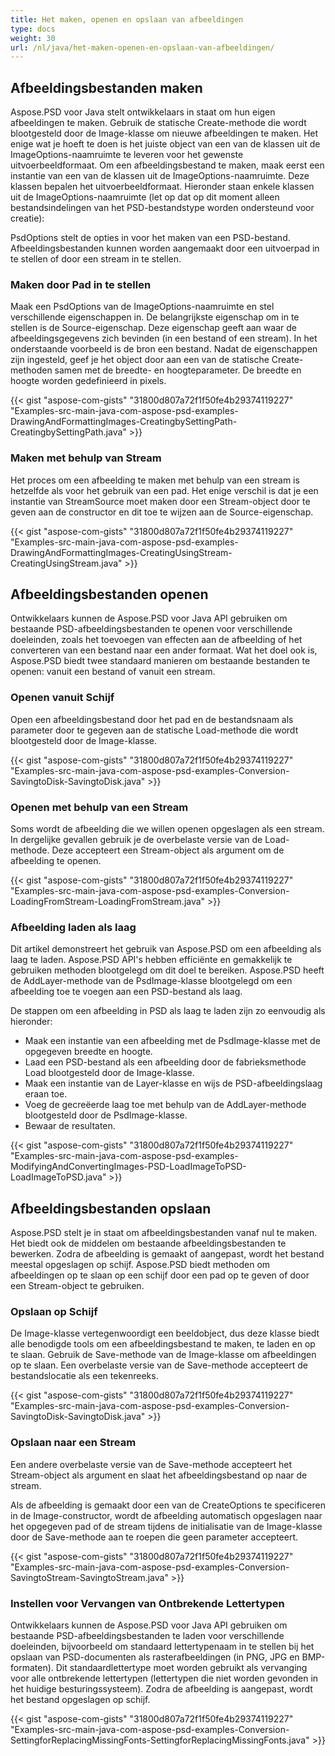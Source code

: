 ```yaml
---
title: Het maken, openen en opslaan van afbeeldingen
type: docs
weight: 30
url: /nl/java/het-maken-openen-en-opslaan-van-afbeeldingen/
---
```


## **Afbeeldingsbestanden maken**
Aspose.PSD voor Java stelt ontwikkelaars in staat om hun eigen afbeeldingen te maken. Gebruik de statische Create-methode die wordt blootgesteld door de Image-klasse om nieuwe afbeeldingen te maken. Het enige wat je hoeft te doen is het juiste object van een van de klassen uit de ImageOptions-naamruimte te leveren voor het gewenste uitvoerbeeldformaat. Om een ​​afbeeldingsbestand te maken, maak eerst een instantie van een van de klassen uit de ImageOptions-naamruimte. Deze klassen bepalen het uitvoerbeeldformaat. Hieronder staan enkele klassen uit de ImageOptions-naamruimte (let op dat op dit moment alleen bestandsindelingen van het PSD-bestandstype worden ondersteund voor creatie): 

PsdOptions stelt de opties in voor het maken van een PSD-bestand. Afbeeldingsbestanden kunnen worden aangemaakt door een uitvoerpad in te stellen of door een stream in te stellen.
### **Maken door Pad in te stellen**
Maak een PsdOptions van de ImageOptions-naamruimte en stel verschillende eigenschappen in. De belangrijkste eigenschap om in te stellen is de Source-eigenschap. Deze eigenschap geeft aan waar de afbeeldingsgegevens zich bevinden (in een bestand of een stream). In het onderstaande voorbeeld is de bron een bestand. Nadat de eigenschappen zijn ingesteld, geef je het object door aan een van de statische Create-methoden samen met de breedte- en hoogteparameter. De breedte en hoogte worden gedefinieerd in pixels.



{{< gist "aspose-com-gists" "31800d807a72f1f50fe4b29374119227" "Examples-src-main-java-com-aspose-psd-examples-DrawingAndFormattingImages-CreatingbySettingPath-CreatingbySettingPath.java" >}}
### **Maken met behulp van Stream**
Het proces om een afbeelding te maken met behulp van een stream is hetzelfde als voor het gebruik van een pad. Het enige verschil is dat je een instantie van StreamSource moet maken door een Stream-object door te geven aan de constructor en dit toe te wijzen aan de Source-eigenschap.



{{< gist "aspose-com-gists" "31800d807a72f1f50fe4b29374119227" "Examples-src-main-java-com-aspose-psd-examples-DrawingAndFormattingImages-CreatingUsingStream-CreatingUsingStream.java" >}}
## **Afbeeldingsbestanden openen**
Ontwikkelaars kunnen de Aspose.PSD voor Java API gebruiken om bestaande PSD-afbeeldingsbestanden te openen voor verschillende doeleinden, zoals het toevoegen van effecten aan de afbeelding of het converteren van een bestand naar een ander formaat. Wat het doel ook is, Aspose.PSD biedt twee standaard manieren om bestaande bestanden te openen: vanuit een bestand of vanuit een stream.
### **Openen vanuit Schijf**
Open een afbeeldingsbestand door het pad en de bestandsnaam als parameter door te gegeven aan de statische Load-methode die wordt blootgesteld door de Image-klasse.



{{< gist "aspose-com-gists" "31800d807a72f1f50fe4b29374119227" "Examples-src-main-java-com-aspose-psd-examples-Conversion-SavingtoDisk-SavingtoDisk.java" >}}
### **Openen met behulp van een Stream**
Soms wordt de afbeelding die we willen openen opgeslagen als een stream. In dergelijke gevallen gebruik je de overbelaste versie van de Load-methode. Deze accepteert een Stream-object als argument om de afbeelding te openen.



{{< gist "aspose-com-gists" "31800d807a72f1f50fe4b29374119227" "Examples-src-main-java-com-aspose-psd-examples-Conversion-LoadingFromStream-LoadingFromStream.java" >}}
### **Afbeelding laden als laag**
Dit artikel demonstreert het gebruik van Aspose.PSD om een afbeelding als laag te laden. Aspose.PSD API's hebben efficiënte en gemakkelijk te gebruiken methoden blootgelegd om dit doel te bereiken. Aspose.PSD heeft de AddLayer-methode van de PsdImage-klasse blootgelegd om een afbeelding toe te voegen aan een PSD-bestand als laag.

De stappen om een afbeelding in PSD als laag te laden zijn zo eenvoudig als hieronder:

- Maak een instantie van een afbeelding met de PsdImage-klasse met de opgegeven breedte en hoogte.
- Laad een PSD-bestand als een afbeelding door de fabrieksmethode Load blootgesteld door de Image-klasse.
- Maak een instantie van de Layer-klasse en wijs de PSD-afbeeldingslaag eraan toe.
- Voeg de gecreëerde laag toe met behulp van de AddLayer-methode blootgesteld door de PsdImage-klasse.
- Bewaar de resultaten.



{{< gist "aspose-com-gists" "31800d807a72f1f50fe4b29374119227" "Examples-src-main-java-com-aspose-psd-examples-ModifyingAndConvertingImages-PSD-LoadImageToPSD-LoadImageToPSD.java" >}}
## **Afbeeldingsbestanden opslaan**
Aspose.PSD stelt je in staat om afbeeldingsbestanden vanaf nul te maken. Het biedt ook de middelen om bestaande afbeeldingsbestanden te bewerken. Zodra de afbeelding is gemaakt of aangepast, wordt het bestand meestal opgeslagen op schijf. Aspose.PSD biedt methoden om afbeeldingen op te slaan op een schijf door een pad op te geven of door een Stream-object te gebruiken.
### **Opslaan op Schijf**
De Image-klasse vertegenwoordigt een beeldobject, dus deze klasse biedt alle benodigde tools om een afbeeldingsbestand te maken, te laden en op te slaan. Gebruik de Save-methode van de Image-klasse om afbeeldingen op te slaan. Een overbelaste versie van de Save-methode accepteert de bestandslocatie als een tekenreeks.



{{< gist "aspose-com-gists" "31800d807a72f1f50fe4b29374119227" "Examples-src-main-java-com-aspose-psd-examples-Conversion-SavingtoDisk-SavingtoDisk.java" >}}
### **Opslaan naar een Stream**
Een andere overbelaste versie van de Save-methode accepteert het Stream-object als argument en slaat het afbeeldingsbestand op naar de stream.

Als de afbeelding is gemaakt door een van de CreateOptions te specificeren in de Image-constructor, wordt de afbeelding automatisch opgeslagen naar het opgegeven pad of de stream tijdens de initialisatie van de Image-klasse door de Save-methode aan te roepen die geen parameter accepteert.



{{< gist "aspose-com-gists" "31800d807a72f1f50fe4b29374119227" "Examples-src-main-java-com-aspose-psd-examples-Conversion-SavingtoStream-SavingtoStream.java" >}}
### **Instellen voor Vervangen van Ontbrekende Lettertypen**
Ontwikkelaars kunnen de Aspose.PSD voor Java API gebruiken om bestaande PSD-afbeeldingsbestanden te laden voor verschillende doeleinden, bijvoorbeeld om standaard lettertypenaam in te stellen bij het opslaan van PSD-documenten als rasterafbeeldingen (in PNG, JPG en BMP-formaten). Dit standaardlettertype moet worden gebruikt als vervanging voor alle ontbrekende lettertypen (lettertypen die niet worden gevonden in het huidige besturingssysteem). Zodra de afbeelding is aangepast, wordt het bestand opgeslagen op schijf.



{{< gist "aspose-com-gists" "31800d807a72f1f50fe4b29374119227" "Examples-src-main-java-com-aspose-psd-examples-Conversion-SettingforReplacingMissingFonts-SettingforReplacingMissingFonts.java" >}}

